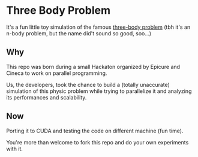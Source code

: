 # Three Body Problem
It's a fun little toy simulation of the famous [three-body problem](https://en.wikipedia.org/wiki/Three-body_problem) (tbh it's an n-body problem, but the name did't sound so good, soo...)

## Why
This repo was born during a small Hackaton organized by Epicure and Cineca to work on parallel programming.

Us, the developers, took the chance to build a  (totally unaccurate) simulation of this physic problem while trying to parallelize it and analyzing its performances and scalability.

## Now
Porting it to CUDA and testing the code on different machine (fun time).

You're more than welcome to fork this repo and do your own experiments with it.
